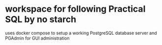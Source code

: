 # workspace for following Practical SQL by no starch

uses docker compose to setup a working PostgreSQL database server and PGAdmin for GUI administration
